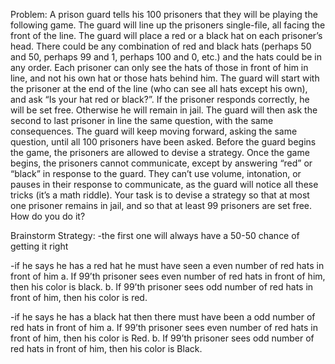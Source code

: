 Problem:
A prison guard tells his 100 prisoners that they will be playing the following game. The guard will line
up the prisoners single-file, all facing the front of the line. The guard will place a red or a black hat on each
prisoner’s head. There could be any combination of red and black hats (perhaps 50 and 50, perhaps 99 and 1,
perhaps 100 and 0, etc.) and the hats could be in any order. Each prisoner can only see the hats of those in
front of him in line, and not his own hat or those hats behind him. The guard will start with the prisoner at
the end of the line (who can see all hats except his own), and ask “Is your hat red or black?”. If the prisoner
responds correctly, he will be set free. Otherwise he will remain in jail. The guard will then ask the second
to last prisoner in line the same question, with the same consequences. The guard will keep moving forward,
asking the same question, until all 100 prisoners have been asked. Before the guard begins the game, the
prisoners are allowed to devise a strategy. Once the game begins, the prisoners cannot communicate, except
by answering “red” or “black” in response to the guard. They can’t use volume, intonation, or pauses in
their response to communicate, as the guard will notice all these tricks (it’s a math riddle). Your task is to
devise a strategy so that at most one prisoner remains in jail, and so that at least 99 prisoners are set free.
How do you do it?

Brainstorm Strategy:
-the first one will always have a 50-50 chance of getting it right

-if he says he has a red hat he must have seen a even number of red hats in front of him
a. If 99’th prisoner sees even number of red hats in front of him, then his color is black. 
b. If 99’th prisoner sees odd number of red hats in front of him, then his color is red. 

-if he says he has a black hat then there must have been a odd number of red hats in front of him
a. If 99’th prisoner sees even number of red hats in front of him, then his color is Red. 
b. If 99’th prisoner sees odd number of red hats in front of him, then his color is Black. 
